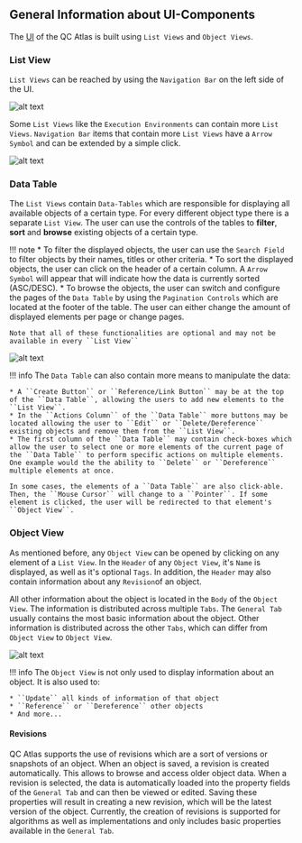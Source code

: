 ## General Information about UI-Components
The [UI](https://github.com/UST-QuAntiL/qc-atlas-ui)  of the QC Atlas is built using ``List Views`` and ``Object Views``.

### List View
``List Views`` can be reached by using the ``Navigation Bar`` on the left side of the UI. 

![alt text](../images/overview/Navigation_Bar.PNG "Navigate between List Views")

Some ``List Views`` like the ``Execution Environments`` can contain more ``List Views``. ``Navigation Bar`` items that contain more ``List Views`` have a ``Arrow Symbol`` and can be extended by a simple click.

![alt text](../images/overview/Navigation_Bar_Extended.PNG "Extend navigation items")

### Data Table

The ``List Views`` contain ``Data-Tables`` which are responsible for displaying all available objects of a certain type. For every different object type there is a separate ``List View``. The user can use the controls of the tables to **filter**, **sort** and **browse** existing objects of a certain type.

!!! note
    * To filter the displayed objects, the user can use the ``Search Field`` to filter objects by their names, titles or other criteria.
	* To sort the displayed objects, the user can click on the header of a certain column. A ``Arrow Symbol`` will appear that will indicate how the data is currently sorted (ASC/DESC).
	* To browse the objects, the user can switch and configure the pages of the ``Data Table`` by using the ``Pagination Controls`` which are located at the footer of the table. The user can either change the amount of displayed elements per page or change pages.
	
	Note that all of these functionalities are optional and may not be available in every ``List View``

![alt text](../images/overview/Example_List_View.PNG "Example of a List View: Algorithm List View")

!!! info
    The ``Data Table`` can also contain more means to manipulate the data:
	
    * A ``Create Button`` or ``Reference/Link Button`` may be at the top of the ``Data Table``, allowing the users to add new elements to the ``List View``. 
	* In the ``Actions Column`` of the ``Data Table`` more buttons may be located allowing the user to ``Edit`` or ``Delete/Dereference`` existing objects and remove them from the ``List View``.
	* The first column of the ``Data Table`` may contain check-boxes which allow the user to select one or more elements of the current page of the ``Data Table`` to perform specific actions on multiple elements. One example would the the ability to ``Delete`` or ``Dereference`` multiple elements at once.
	
	In some cases, the elements of a ``Data Table`` are also click-able. Then, the ``Mouse Cursor`` will change to a ``Pointer``. If some element is clicked, the user will be redirected to that element's ``Object View``.
	
	
### Object View
As mentioned before, any ``Object View`` can be opened by clicking on any element of a ``List View``. In the ``Header`` of any ``Object View``, it's ``Name`` is displayed, as well as it's optional ``Tags``.
In addition, the ``Header`` may also contain information about any ``Revision``of an object.

All other information about the object is located in the ``Body`` of the ``Object View``. The information is distributed across multiple ``Tabs``. The ``General Tab`` usually contains the most basic information about the object. Other information is distributed across the other ``Tabs``, which can differ from ``Object View`` to ``Object View``.

![alt text](../images/overview/Example_Object_View.PNG "Example of a Object View: Algorithm View")

!!! info
    The ``Object View`` is not only used to display information about an object. It is also used to:
	
    * ``Update`` all kinds of information of that object
	* ``Reference`` or ``Dereference`` other objects
	* And more...

#### Revisions
QC Atlas supports the use of revisions which are a sort of versions or snapshots of an object.
When an object is saved, a revision is created automatically. This allows to browse and access older object data.
When a revision is selected, the data is automatically loaded into the property fields of the ``General Tab`` and can then be viewed or edited. 
Saving these properties will result in creating a new revision, which will be the latest version of the object.
Currently, the creation of revisions is supported for algorithms as well as implementations and only includes basic properties available in the ``General Tab``.


